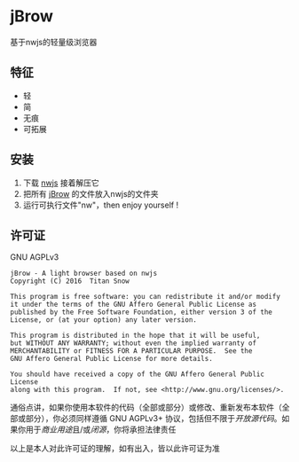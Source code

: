 # jBrow
基于nwjs的轻量级浏览器

## 特征
* 轻
* 简
* 无痕
* 可拓展

## 安装
1. 下载 [nwjs](http://nwjs.io/) 接着解压它
2. 把所有 [jBrow](https://github.com/TitanSnow/jBrow/releases) 的文件放入nwjs的文件夹
3. 运行可执行文件"nw"，then enjoy yourself !

## 许可证
GNU AGPLv3

    jBrow - A light browser based on nwjs
    Copyright (C) 2016  Titan Snow

    This program is free software: you can redistribute it and/or modify
    it under the terms of the GNU Affero General Public License as
    published by the Free Software Foundation, either version 3 of the
    License, or (at your option) any later version.

    This program is distributed in the hope that it will be useful,
    but WITHOUT ANY WARRANTY; without even the implied warranty of
    MERCHANTABILITY or FITNESS FOR A PARTICULAR PURPOSE.  See the
    GNU Affero General Public License for more details.

    You should have received a copy of the GNU Affero General Public License
    along with this program.  If not, see <http://www.gnu.org/licenses/>.

通俗点讲，如果你使用本软件的代码（全部或部分）或修改、重新发布本软件（全部或部分），你必须同样遵循 GNU AGPLv3+ 协议，包括但不限于*开放源代码*。如果你用于*商业用途*且/或*闭源*，你将承担法律责任

以上是本人对此许可证的理解，如有出入，皆以此许可证为准
